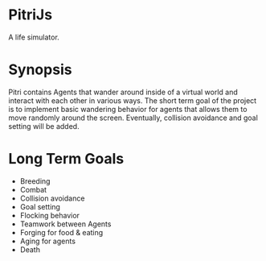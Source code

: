 PitriJs
=======

A life simulator.

Synopsis
========

Pitri contains Agents that wander around inside of a virtual world and interact with each other in various ways.
The short term goal of the project is to implement basic wandering behavior for agents that allows them to move 
randomly around the screen. Eventually, collision avoidance and goal setting will be added.

Long Term Goals
===============

- Breeding
- Combat
- Collision avoidance
- Goal setting
- Flocking behavior
- Teamwork between Agents
- Forging for food & eating
- Aging for agents
- Death